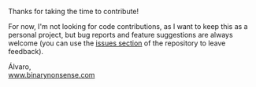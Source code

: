Thanks for taking the time to contribute!

For now, I'm not looking for code contributions, as I want to keep this as a personal project, but bug reports and feature suggestions are always welcome (you can use the [issues section](https://github.com/binarynonsense/comic-book-reader/issues) of the repository to leave feedback).

Álvaro,  
www.binarynonsense.com
